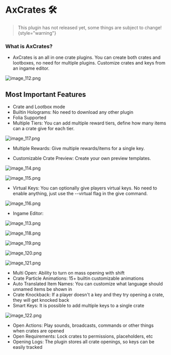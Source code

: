 # AxCrates 🛠️

> This plugin has not released yet, some things are subject to change!
{style="warning"}

### What is AxCrates?
- AxCrates is an all in one crate plugins. You can create both crates and lootboxes, no need for multiple plugins. Customize crates and keys from an ingame editor.

![image_112.png](image_112.png)


## Most Important Features
- Crate and Lootbox mode
- Builtin Holograms: No need to download any other plugin
- Folia Supported
- Multiple Tiers: You can add multiple reward tiers, define how many items can a crate give for each tier.

![image_117.png](image_117.png)

- Multiple Rewards: Give multiple rewards/items for a single key.

- Customizable Crate Preview: Create your own preview templates.

![image_114.png](image_114.png)

![image_115.png](image_115.png)

- Virtual Keys: You can optionally give players virtual keys. No need to enable anything, just use the --virtual flag in the give command.

![image_116.png](image_116.png)

- Ingame Editor:

![image_113.png](image_113.png)

![image_118.png](image_118.png)

![image_119.png](image_119.png)

![image_120.png](image_120.png)

![image_121.png](image_121.png)

- Multi Open: Ability to turn on mass opening with shift
- Crate Particle Animations: 15+ builtin customizable animations
- Auto Translated Item Names: You can customize what language should unnamed items be shown in
- Crate Knockback: If a player doesn't a key and they try opening a crate, they will get knocked back
- Smart Keys: It is possible to add multiple keys to a single crate

![image_122.png](image_122.png)

- Open Actions: Play sounds, broadcasts, commands or other things when crates are opened
- Open Requirements: Lock crates to permissions, placeholders, etc
- Opening Logs: The plugin stores all crate openings, so keys can be easily tracked